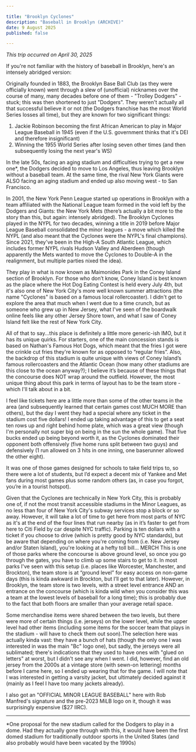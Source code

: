 ```yaml
---

title: "Brooklyn Cyclones"
description: "Baseball in Brooklyn (ARCHIVE)"
date: 9 August 2025
published: false

---
```

*This trip occurred on April 30, 2025*

If you're not familiar with the history of baseball in Brooklyn, here's an intensely abridged version:

Originally founded in 1883, the Brooklyn Base Ball Club (as they were officially known) went through a slew of (unofficial) nicknames over the course of many, many decades before one of them - "Trolley Dodgers" - stuck; this was then shortened to just "Dodgers". They weren't actually all that successful believe it or not (the Dodgers franchise has the most World Series losses all time), but they are known for two significant things:

1. Jackie Robinson becoming the first African American to play in Major League Baseball in 1945 (even if the U.S. government thinks that it's DEI and therefore insignificant)
2. Winning the 1955 World Series after losing seven other times (and then subsequently losing the next year's WS)

In the late 50s, facing an aging stadium and difficulties trying to get a new one*, the Dodgers decided to move to Los Angeles, thus leaving Brooklyn without a baseball team. At the same time, the rival New York Giants were ALSO facing an aging stadium and ended up also moving west - to San Francisco.

In 2001, the New York Penn League started up operations in Brooklyn with a team affiliated with the National League team formed in the void left by the Dodgers and Giants: the New York Mets (there’s actually a bit more to the story than this, but again: intensely abridged). The Brooklyn Cyclones played in the NYPL for two decades, winning a title in 2019 before Major League Baseball consolidated the minor leagues - a move which killed the NYPL (and also meant that the Cyclones were the NYPL's final champions). Since 2021, they've been in the High-A South Atlantic League, which includes former NYPL rivals Hudson Valley and Aberdeen (though apparently the Mets wanted to move the Cyclones to Double-A in the realignment, but multiple parties nixed the idea).

They play in what is now known as Maimonides Park in the Coney Island section of Brooklyn. For those who don’t know, Coney Island is best known as the place where the Hot Dog Eating Contest is held every July 4th, but it's also one of New York City's more well known summer attractions (the name "Cyclones" is based on a famous local rollercoaster). I didn't get to explore the area that much when I went due to a time crunch, but as someone who grew up in New Jersey, what I've seen of the boardwalk online feels like any other Jersey Shore town, and what I saw of Coney Island felt like the rest of New York City.

All of that to say...this place is definitely a little more generic-ish IMO, but it has its unique quirks. For starters, one of the main concession stands is based on Nathan's Famous Hot Dogs, which meant that the fries I got were the crinkle cut fries they're known for as opposed to “regular fries”. Also, the backdrop of this stadium is quite unique with views of Coney Island’s famous rollercoasters and the Atlantic Ocean (how many other stadiums are this close to the ocean anyway?); I believe it’s because of these things that the concourse does NOT wrap around the outfield. However, the most unique thing about this park in terms of layout has to be the team store - which I'll talk about in a bit.

I feel like tickets here are a little more than some of the other teams in the area (and subsequently learned that certain games cost MUCH MORE than others), but the day I went they had a special where any ticket in the stadium cost five dollars! I ended up taking advantage of this to get a seat ten rows up and right behind home plate, which was a great view (though I'm personally not super big on being in the sun the whole game). That five bucks ended up being beyond worth it, as the Cyclones dominated their opponent both offensively (five home runs split between two guys) and defensively (1 run allowed on 3 hits in one inning, one baserunner allowed the other eight).

It was one of those games designed for schools to take field trips to, so there were a lot of students, but I’d expect a decent mix of Yankee and Met fans during most games plus some random others (as, in case you forgot, you’re in a tourist hotspot).

Given that the Cyclones are technically in New York City, this is probably one of, if not the most transit accessible stadiums in the Minor Leagues, as no less than four of New York City's subway services stop a block or so away. However, it will take a lot of time to get here from most parts of NYC as it's at the end of the four lines that run nearby (as in it’s faster to get from here to Citi Field by car despite NYC traffic). Parking is ten dollars with a ticket if you choose to drive (which is pretty good by NYC standards), but be aware that depending on where you're coming from (i.e. New Jersey and/or Staten Island), you're looking at a hefty toll bill...
MERCH
This is one of those parks where the concourse is above ground level, so once you go through the gates, you have to climb up some stairs to get to it. In most parks I've seen with this setup (i.e. places like Worcester, Manchester, and Brockton), the team store is at “ground level” for easy access on non-game days (this is kinda awkward in Brockton, but I’ll get to that later). However, in Brooklyn, the team store is two levels, with a street level entrance AND an entrance on the concourse (which is kinda wild when you consider this was a team at the lowest levels of baseball for a long time); this is probably due to the fact that both floors are smaller than your average retail space.

Some merchandise items were shared between the two levels, but there were more of certain things (i.e. jerseys) on the lower level, while the upper level had other items (including some items for the soccer team that plays in the stadium - will have to check them out soon).The selection here was actually kinda vast: they have a bunch of hats (though the only one I was interested in was the main "Bc" logo one), but sadly, the jerseys were all sublimated; there's indications that they used to have ones with "glued on letters" at worst, but I didn't see any when I went. I did, however, find an old jersey from the 2000s at a vintage store (with sewn-on lettering) months before I came here, so I ended up wearing that for the game. I will note that I was interested in getting a varsity jacket, but ultimately decided against it (mainly as I feel I have too many jackets already).

I also got an "OFFICIAL MINOR LEAGUE BASEBALL" here with Rob Manfred's signature and the pre-2023 MiLB logo on it, though it was surprisingly expensive ($27 IIRC).
___
*One proposal for the new stadium called for the Dodgers to play in a dome. Had they actually gone through with this, it would have been the first domed stadium for traditionally outdoor sports in the United States (and also probably would have been vacated by the 1990s)